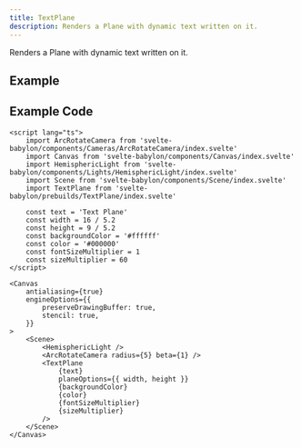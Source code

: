 ```yaml
---
title: TextPlane
description: Renders a Plane with dynamic text written on it.
---
```


<script>
  import TextPlaneStory from 'svelte-babylon/prebuilds/TextPlane/TextPlane.story.svelte'
  import ExampleWrapper from '$routes/docs/_components/ExampleWrapper.svelte'
</script>

Renders a Plane with dynamic text written on it.

## Example

<ExampleWrapper>
  <TextPlaneStory />
</ExampleWrapper>

## Example Code

```svelte
<script lang="ts">
	import ArcRotateCamera from 'svelte-babylon/components/Cameras/ArcRotateCamera/index.svelte'
	import Canvas from 'svelte-babylon/components/Canvas/index.svelte'
	import HemisphericLight from 'svelte-babylon/components/Lights/HemisphericLight/index.svelte'
	import Scene from 'svelte-babylon/components/Scene/index.svelte'
	import TextPlane from 'svelte-babylon/prebuilds/TextPlane/index.svelte'

	const text = 'Text Plane'
	const width = 16 / 5.2
	const height = 9 / 5.2
	const backgroundColor = '#ffffff'
	const color = '#000000'
	const fontSizeMultiplier = 1
	const sizeMultiplier = 60
</script>

<Canvas
	antialiasing={true}
	engineOptions={{
		preserveDrawingBuffer: true,
		stencil: true,
	}}
>
	<Scene>
		<HemisphericLight />
		<ArcRotateCamera radius={5} beta={1} />
		<TextPlane
			{text}
			planeOptions={{ width, height }}
			{backgroundColor}
			{color}
			{fontSizeMultiplier}
			{sizeMultiplier}
		/>
	</Scene>
</Canvas>
```
